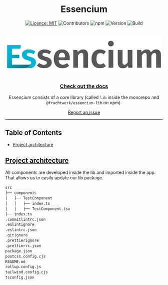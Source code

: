 <div align="center">

# Essencium

[![Licence: MIT](https://img.shields.io/badge/licence-MIT-yellow.svg)](https://opensource.org/licenses/MIT) ![Contributors](https://img.shields.io/github/contributors/Frachtwerk/essencium-frontend) ![npm](https://img.shields.io/npm/dt/%40frachtwerk/essencium-lib) ![Version](https://img.shields.io/github/package-json/v/Frachtwerk/essencium-frontend?filename=packages%2Flib%2Fpackage.json&label=Essencium&color=00b5d6CMYK) ![Build](https://github.com/Frachtwerk/essencium-frontend/actions/workflows/ci.yml/badge.svg)

## ![Essencium Logo](../app/public/img/web/logotype_400x100px.svg)

### [Check out the docs](https://docs.essencium.dev)

Essencium consists of a core library (called `lib` inside the monorepo and `@frachtwerk/essencium-lib` on npm).

[Report an issue](https://github.com/Frachtwerk/essencium-frontend/issues)

</div>

---

## Table of Contents

- [Project architecture](#project-architecture)

## [Project architecture](https://docs.essencium.dev/architecture)

All components are developed inside the lib and imported inside the app. That allows us to easily update our lib package.

```bash
src
├── components
│   ├── TestComponent
│   │   ├── index.ts
│   │   ├── TestComponent.tsx
├── index.ts
.commitlintrc.json
.eslintignore
.eslintrc.json
.gitignore
.prettierignore
.prettierrc.json
package.json
postcss.config.cjs
README.md
rollup.config.js
tailwind.config.cjs
tsconfig.json
```
